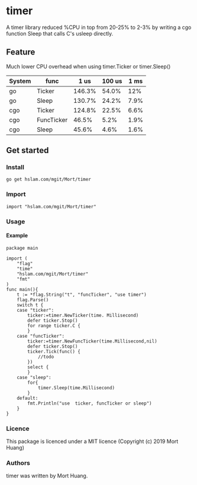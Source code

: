 # timer
A timer library reduced %CPU in top from 20-25% to 2-3% by writing a cgo function Sleep that calls C's usleep directly.

## Feature
Much lower CPU overhead when using timer.Ticker or timer.Sleep()

System |func   |1 us   |100 us|1 ms
 ---- | ----- | ------  | ------  | ------
go     |Ticker     |146.3% |54.0% |12%
go     |Sleep      |130.7% |24.2% |7.9%
cgo    |Ticker     |124.8% |22.5% |6.6%
cgo    |FuncTicker |46.5%  |5.2%  |1.9%
cgo    |Sleep      |45.6%  |4.6%  |1.6%

## Get started

### Install
```
go get hslam.com/mgit/Mort/timer
```
### Import
```
import "hslam.com/mgit/Mort/timer"
```
### Usage
#### Example
```
package main

import (
	"flag"
	"time"
	"hslam.com/mgit/Mort/timer"
	"fmt"
)
func main(){
	t := *flag.String("t", "funcTicker", "use timer")
	flag.Parse()
	switch t {
	case "ticker":
		ticker:=timer.NewTicker(time. Millisecond)
		defer ticker.Stop()
		for range ticker.C {
		}
	case "funcTicker":
		ticker:=timer.NewFuncTicker(time.Millisecond,nil)
		defer ticker.Stop()
		ticker.Tick(func() {
			//todo
		})
		select {
		}
	case "sleep":
		for{
			timer.Sleep(time.Millisecond)
		}
	default:
		fmt.Println("use  ticker, funcTicker or sleep")
	}
}
```


### Licence
This package is licenced under a MIT licence (Copyright (c) 2019 Mort Huang)


### Authors
timer was written by Mort Huang.


